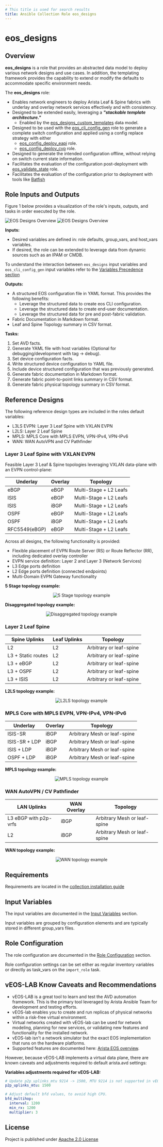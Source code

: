 ```yaml
---
# This title is used for search results
title: Ansible Collection Role eos_designs
---
```

<!--
  ~ Copyright (c) 2023-2025 Arista Networks, Inc.
  ~ Use of this source code is governed by the Apache License 2.0
  ~ that can be found in the LICENSE file.
  -->

# eos_designs

## Overview

**eos_designs** is a role that provides an abstracted data model to deploy various network designs and use cases. In addition, the templating framework provides the capability to extend or modify the defaults to accommodate specific environment needs.

The **eos_designs** role:

- Enables network engineers to deploy Arista Leaf & Spine fabrics with underlay and overlay network services effectively and with consistency.
- Designed to be extended easily, leveraging a ***"stackable template architecture."***
  - Enabled by the [eos_designs_custom_templates](docs/role-configuration.md#custom-templates) data model.
- Designed to be used with the [eos_cli_config_gen](../eos_cli_config_gen/README.md) role to generate a complete switch configuration and applied using a config replace strategy with either
  - [eos_config_deploy_eapi](../eos_config_deploy_eapi/README.md) role.
  - [eos_config_deploy_cvp](../eos_config_deploy_cvp/README.md)  role.
- Designed to generate the intended configuration offline, without relying on switch current state information.
- Facilitates the evaluation of the configuration post-deployment with [eos_validate_state](../eos_validate_state/README.md) role.
- Facilitates the evaluation of the configuration prior to deployment with tools like [Batfish](https://www.batfish.org/)

## Role Inputs and Outputs

Figure 1 below provides a visualization of the role's inputs, outputs, and tasks in order executed by the role.

![EOS Designs Overview](../../../../../docs/_media/eos_designs_dark.svg#only-dark)
![EOS Designs Overview](../../../../../docs/_media/eos_designs_light.svg#only-light)

**Inputs:**

- Desired variables are defined in: role defaults, group_vars, and host_vars variables.
- If desired, the role can be extended to leverage data from dynamic sources such as an IPAM or CMDB.

To understand the interaction between `eos_designs` input variables and `eos_cli_config_gen` input variables refer to the [Variables Precedence section](docs/how-to/custom-structured-configuration.md#variables-precedence)

**Outputs:**

- A structured EOS configuration file in YAML format. This provides the following benefits:
  - Leverage the structured data to create eos CLI configuration.
  - Leverage the structured data to create end-user documentation.
  - Leverage the structured data for pre and post-fabric validation.
- Fabric Documentation in Markdown format.
- Leaf and Spine Topology summary in CSV format.

**Tasks:**

1. Set AVD facts.
2. Generate YAML file with host variables (Optional for debugging/development with tag -> debug).
3. Set device configuration facts.
4. Write structured device configuration to YAML file.
5. Include device structured configuration that was previously generated.
6. Generate fabric documentation in Markdown format.
7. Generate fabric point-to-point links summary in CSV format.
8. Generate fabric physical topology summary in CSV format.

## Reference Designs

The following reference design types are included in the roles default variables:

- L3LS EVPN: Layer 3 Leaf Spine with VXLAN EVPN
- L2LS: Layer 2 Leaf Spine
- MPLS: MPLS Core with MPLS EVPN, VPN-IPv4, VPN-IPv6
- WAN: WAN AutoVPN and CV Pathfinder

### Layer 3 Leaf Spine with VXLAN EVPN

Feasible Layer 3 Leaf & Spine topologies leveraging VXLAN data-plane with an EVPN control-plane:

| Underlay | Overlay | Topology |
| -------- | ------- | -------- |
| eBGP | eBGP | Multi-Stage + L2 Leafs |
| ISIS | eBGP | Multi-Stage + L2 Leafs |
| ISIS | iBGP | Multi-Stage + L2 Leafs |
| OSPF | eBGP | Multi-Stage + L2 Leafs |
| OSPF | iBGP | Multi-Stage + L2 Leafs |
| RFC5549(eBGP) | eBGP | Multi-Stage + L2 Leafs |

Across all designs, the following functionality is provided:

- Flexible placement of EVPN Route Server (RS) or Route Reflector (RR), including dedicated overlay controller
- EVPN service definition: Layer 2 and Layer 3 (Network Services)
- L3 Edge ports definition
- L2 Edge ports definition (connected endpoints)
- Multi-Domain EVPN Gateway functionality

**5 Stage topology example:**

<div style="text-align:center">
  <img src="../../../../../docs/_media/5-stage-topology.gif" alt="5 Stage topology example"/>
</div>

**Disaggregated topology example:**

<div style="text-align:center">
  <img src="../../../../../docs/_media/dissag-topology.gif" alt="Disaggregated topology example"/>
</div>

### Layer 2 Leaf Spine

| Spine Uplinks | Leaf Uplinks | Topology |
| -------- | ------- | -------- |
| L2 | L2 | Arbitrary or leaf-spine |
| L3 + Static routes | L2 | Arbitrary or leaf-spine |
| L3 + eBGP | L2 | Arbitrary or leaf-spine |
| L3 + OSPF | L2 | Arbitrary or leaf-spine |
| L3 + ISIS | L2 | Arbitrary or leaf-spine |

**L2LS topology example:**

<div style="text-align:center">
  <img src="../../../../../docs/_media/l2ls-topology.svg" alt="L2LS topology example"/>
</div>

### MPLS Core with MPLS EVPN, VPN-IPv4, VPN-IPv6

| Underlay | Overlay | Topology |
| -------- | ------- | -------- |
| ISIS-SR | iBGP | Arbitrary Mesh or leaf-spine |
| ISIS-SR + LDP | iBGP | Arbitrary Mesh or leaf-spine |
| ISIS + LDP | iBGP | Arbitrary Mesh or leaf-spine |
| OSPF + LDP | iBGP | Arbitrary Mesh or leaf-spine |

**MPLS topology example:**

<div style="text-align:center">
  <img src="../../../../../docs/_media/mpls-topology.svg" alt="MPLS topology example"/>
</div>

### WAN AutoVPN / CV Pathfinder

| LAN Uplinks | WAN Overlay | Topology |
| ----------- | ----------- | -------- |
| L3 eBGP with p2p-vrfs | iBGP | Arbitrary Mesh or leaf-spine |
| L2 | iBGP | Arbitrary Mesh or leaf-spine |

**WAN topology example:**

<div style="text-align:center">
  <img src="../../../../../docs/_media/wan-topology.svg" alt="WAN topology example"/>
</div>

## Requirements

Requirements are located in the [collection installation guide](../../../../../docs/installation/collection-installation.md)

## Input Variables

The input variables are documented in the [Input Variables](docs/input-variables.md) section.

Input variables are grouped by configuration elements and are typically stored in different group_vars files.

## Role Configuration

The role configuration are documented in the [Role Configuration](docs/role-configuration.md) section.

Role configuration settings can be set either as regular inventory variables or directly as task_vars on the `import_role` task.

## vEOS-LAB Know Caveats and Recommendations

- vEOS-LAB is a great tool to learn and test the AVD automation framework. This is the primary tool leveraged by Arista Ansible Team for development and testing efforts.
- vEOS-lab enables you to create and run replicas of physical networks within a risk-free virtual environment.
- Virtual networks created with vEOS-lab can be used for network modeling, planning for new services, or validating new features and functionality for the installed network.
- vEOS-lab isn't a network simulator but the exact EOS implementation that runs on the hardware platforms.
- Supported features are documented here: [Arista EOS overview](https://www.arista.com/en/products/eos).

However, because vEOS-LAB implements a virtual data plane, there are known caveats and adjustments required to default arista.avd settings:

**Variables adjustments required for vEOS-LAB:**

```yaml
# Update p2p_uplinks_mtu 9214 -> 1500, MTU 9214 is not supported in vEOS-LAB on some hypervisors.
p2p_uplinks_mtu: 1500

# Adjust default bfd values, to avoid high CPU.
bfd_multihop:
  interval: 1200
  min_rx: 1200
  multiplier: 3
```

## License

Project is published under [Apache 2.0 License](../../LICENSE)
